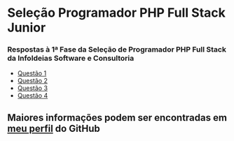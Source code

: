 # Seleção Programador PHP Full Stack Junior

### Respostas à 1ª Fase da Seleção de Programador PHP Full Stack da InfoIdeias Software e Consultoria

* [Questão 1](https://github.com/IsraelPinheiro/InfoIdeias-F1/blob/main/Q1/index.php)
* [Questão 2](https://github.com/IsraelPinheiro/InfoIdeias-F1/blob/main/Q2/index.php)
* [Questão 3](https://github.com/IsraelPinheiro/InfoIdeias-F1/blob/main/Q3/index.php)
* [Questão 4](https://github.com/IsraelPinheiro/InfoIdeias-F1/blob/main/Q4/index.php)

## Maiores informações podem ser encontradas em [meu perfil](https://github.com/IsraelPinheiro) do GitHub
